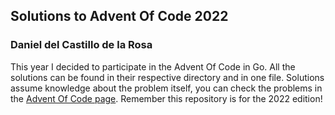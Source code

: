 ## Solutions to Advent Of Code 2022
### Daniel del Castillo de la Rosa

This year I decided to participate in the Advent Of Code in Go.
All the solutions can be found in their respective directory and in one file. Solutions assume knowledge about the problem itself, you can check the problems in the [Advent Of Code page](https://adventofcode.com). Remember this repository is for the 2022 edition!